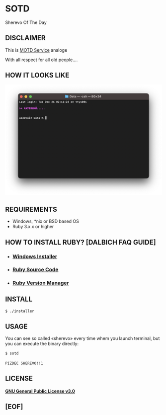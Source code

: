 # SOTD

Sherevo Of The Day

## DISCLAIMER

This is [MOTD Service](https://www.reddit.com/r/NixOS/comments/5xd91g/message_of_the_day_motd_in_nixos/) analoge 

With all respect for all old people....

## HOW IT LOOKS LIKE

![screen](https://github.com/ksukhorukov/sotd/blob/master/images/example.png?raw=true)

## REQUIREMENTS

 - Windows, *nix or BSD based OS
 - Ruby 3.x.x or higher
   

## HOW TO INSTALL RUBY? [DALBICH FAQ GUIDE]

* ### [Windows Installer](https://rubyinstaller.org)
* ### [Ruby Source Code](https://www.ruby-lang.org/en/downloads/)
* ### [Ruby Version Manager](https://rvm.io)


## INSTALL

```
$ ./installer
```

## USAGE

You can see so called «‎sherevo» every time whem you launch terminal, but
you can execute the binary directly:
‎
```
$ sotd

PIZDEC SHEREVO!!1
```

## LICENSE

#### [GNU General Public License v3.0](https://www.gnu.org/licenses/gpl-3.0.txt)

## [EOF]

